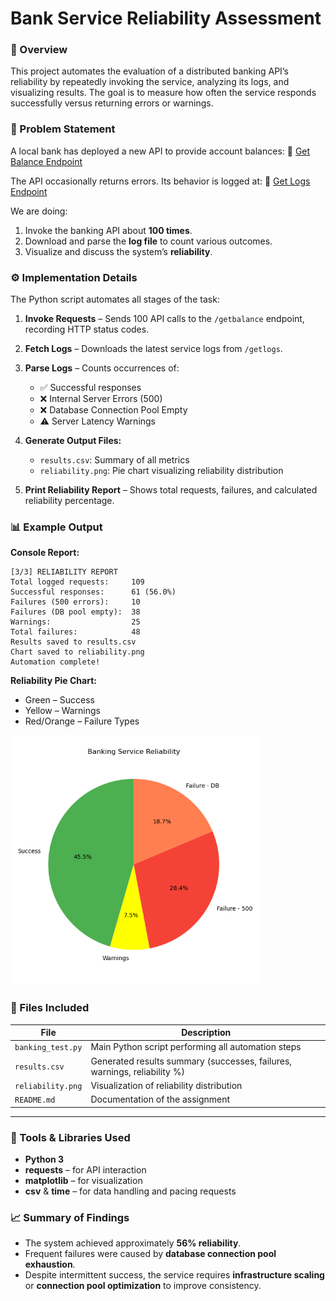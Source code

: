 # Bank Service Reliability Assessment

### 📖 Overview

This project automates the evaluation of a distributed banking API’s reliability by repeatedly invoking the service, analyzing its logs, and visualizing results. The goal is to measure how often the service responds successfully versus returning errors or warnings.


### 🏦 Problem Statement

A local bank has deployed a new API to provide account balances:
🔗 [Get Balance Endpoint](https://latest-960957615762.me-central1.run.app/getbalance)

The API occasionally returns errors. Its behavior is logged at:
🔗 [Get Logs Endpoint](https://latest-960957615762.me-central1.run.app/getlogs)

We are doing:

1. Invoke the banking API about **100 times**.
2. Download and parse the **log file** to count various outcomes.
3. Visualize and discuss the system’s **reliability**.


### ⚙️ Implementation Details

The Python script automates all stages of the task:

1. **Invoke Requests** – Sends 100 API calls to the `/getbalance` endpoint, recording HTTP status codes.
2. **Fetch Logs** – Downloads the latest service logs from `/getlogs`.
3. **Parse Logs** – Counts occurrences of:

   * ✅ Successful responses
   * ❌ Internal Server Errors (500)
   * ❌ Database Connection Pool Empty
   * ⚠️ Server Latency Warnings
4. **Generate Output Files:**

   * `results.csv`: Summary of all metrics
   * `reliability.png`: Pie chart visualizing reliability distribution
5. **Print Reliability Report** – Shows total requests, failures, and calculated reliability percentage.

### 📊 Example Output

**Console Report:**

```
[3/3] RELIABILITY REPORT
Total logged requests:     109
Successful responses:      61 (56.0%)
Failures (500 errors):     10
Failures (DB pool empty):  38
Warnings:                  25
Total failures:            48
Results saved to results.csv
Chart saved to reliability.png
Automation complete!
```

**Reliability Pie Chart:**

* Green – Success
* Yellow – Warnings
* Red/Orange – Failure Types

<p align="left"> <img src="reliability.png" alt="Banking Service Reliability Pie Chart" width="400"> </p>

### 🧪 Files Included

| File                   | Description                                                              |
| ---------------------- | ------------------------------------------------------------------------ |
| `banking_test.py` | Main Python script performing all automation steps                       |
| `results.csv`          | Generated results summary (successes, failures, warnings, reliability %) |
| `reliability.png`      | Visualization of reliability distribution                                |
| `README.md`            | Documentation of the assignment                                          |

---

### 🧠 Tools & Libraries Used

* **Python 3**
* **requests** – for API interaction
* **matplotlib** – for visualization
* **csv** & **time** – for data handling and pacing requests

### 📈 Summary of Findings

* The system achieved approximately **56% reliability**.
* Frequent failures were caused by **database connection pool exhaustion**.
* Despite intermittent success, the service requires **infrastructure scaling** or **connection pool optimization** to improve consistency.
